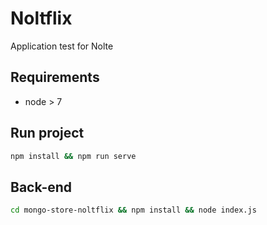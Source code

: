 # Noltflix
Application test for Nolte

## Requirements
+ node > 7

## Run project
```bash
npm install && npm run serve
```

## Back-end
```bash
cd mongo-store-noltflix && npm install && node index.js
```
